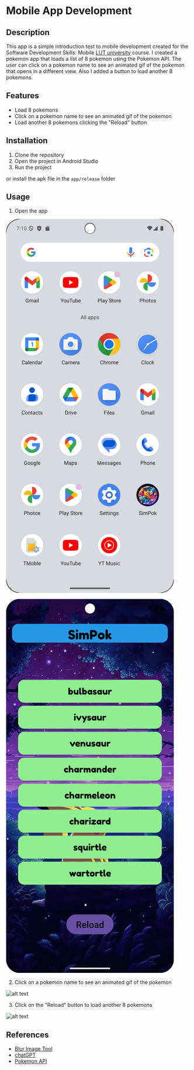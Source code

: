 # Mobile App Development

## Description
This app is a simple introduction test to mobile development created for the Software Development Skills: Mobile [LUT university](https://www.lut.fi/en)  course. I created a pokemon app that loads a list of 8 pokemon using the Pokemon API. The user can click on a pokemon name to see an animated gif of the pokemon that opens in a different view.
Also I added a button to load another 8 pokemons.

## Features
- Load 8 pokemons
- Click on a pokemon name to see an animated gif of the pokemon
- Load another 8 pokemons clicking the "Reload" button

## Installation
1. Clone the repository
2. Open the project in Android Studio
3. Run the project

or install the apk file in the `app/release` folder


## Usage
1. Open the app

![alt text](image.png)

![alt text](image-1.png)

2. Click on a pokemon name to see an animated gif of the pokemon

![alt text](openPokemon.gif)

3. Click on the "Reload" button to load another 8 pokemons

![alt text](pokemonSecond.gif)

## References
* [Blur Image Tool](https://pinetools.com/blur-image)
* [chatGPT](https://chat.openai.com/)
* [Pokemon API](https://pokeapi.co/)